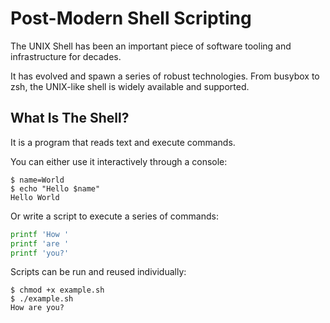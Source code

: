 Post-Modern Shell Scripting
===========================

The UNIX Shell has been an important piece of software tooling and
infrastructure for decades.

It has evolved and spawn a series of robust technologies. From busybox to zsh,
the UNIX-like shell is widely available and supported.

What Is The Shell?
------------------

It is a program that reads text and execute commands.

You can either use it interactively through a console:

```console
$ name=World
$ echo "Hello $name"
Hello World
```

Or write a script to execute a series of commands:

```sh file example.sh
printf 'How '
printf 'are '
printf 'you?'
```

Scripts can be run and reused individually:

```console
$ chmod +x example.sh
$ ./example.sh
How are you?
```
